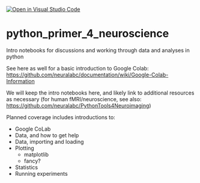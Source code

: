 [![Open in Visual Studio Code](https://classroom.github.com/assets/open-in-vscode-718a45dd9cf7e7f842a935f5ebbe5719a5e09af4491e668f4dbf3b35d5cca122.svg)](https://classroom.github.com/online_ide?assignment_repo_id=11335126&assignment_repo_type=AssignmentRepo)
# python_primer_4_neuroscience
Intro notebooks for discussions and working through data and analyses in python

See here as well for a basic introduction to Google Colab: https://github.com/neuralabc/documentation/wiki/Google-Colab-Information

We will keep the intro notebooks here, and likely link to additional resources as necessary (for human fMRI/neuroscience, see also: https://github.com/neuralabc/PythonTools4Neuroimaging)

Planned coverage includes introductions to:
  - Google CoLab
  - Data, and how to get help
  - Data, importing and loading
  - Plotting
    - matplotlib
    - fancy?
  - Statistics
  - Running experiments
